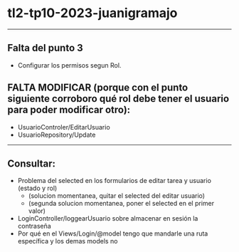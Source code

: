# tl2-tp10-2023-juanigramajo

---

## Falta del punto 3
- Configurar los permisos segun Rol.

## FALTA MODIFICAR (porque con el punto siguiente corroboro qué rol debe tener el usuario para poder modificar otro):

- UsuarioControler/EditarUsuario
- UsuarioRepository/Update

---

## Consultar:
- Problema del selected en los formularios de editar tarea y usuario (estado y rol)
    - (solucion momentanea, quitar el selected del editar usuario)
    - (segunda solucion momentanea, poner el selected en el primer valor)
- LoginController/loggearUsuario sobre almacenar en sesión la contraseña
- Por qué en el Views/Login/@model tengo que mandarle una ruta específica y los demas models no